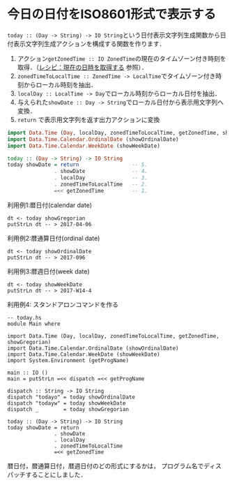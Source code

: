 今日の日付をISO8601形式で表示する
=================================

``today :: (Day -> String) -> IO String``という日付表示文字列生成関数から日付表示文字列生成アクションを構成する関数を作ります．

1. アクション``getZonedTime :: IO ZonedTime``の現在のタイムゾーン付き時刻を取得．（[レシピ：現在の日時を取得する](https://github.com/haskell-jp/recipe-collection/blob/master/%E6%97%A5%E4%BB%98%E3%81%A8%E6%99%82%E5%88%BB/%E7%8F%BE%E5%9C%A8%E3%81%AE%E6%97%A5%E6%99%82%E3%82%92%E5%8F%96%E5%BE%97%E3%81%99%E3%82%8B.md#ローカルタイム) 参照）．
2. ``zonedTimeToLocalTime :: ZonedTime -> LocalTime``でタイムゾーン付き時刻からローカル時刻を抽出．
3. ``localDay :: LocalTime -> Day``でローカル時刻からローカル日付を抽出．
4. 与えられた``showDate :: Day -> String``でローカル日付から表示用文字列へ変換．
5. ``return`` で表示用文字列を返す出力アクションに変換

```haskell
import Data.Time (Day, localDay, zonedTimeToLocalTime, getZonedTime, showGregorian)
import Data.Time.Calendar.OrdinalDate (showOrdinalDate)
import Data.Time.Calendar.WeekDate (showWeekDate)

today :: (Day -> String) -> IO String
today showDate = return                 -- 5.
               . showDate               -- 4.
               . localDay               -- 3.
               . zonedTimeToLocalTime   -- 2.
               =<< getZonedTime         -- 1.
```


利用例1:暦日付(calendar date)

```
dt <- today showGregorian
putStrLn dt -- > 2017-04-06
```

利用例2:暦通算日付(ordinal date)

```
dt <- today showOrdinalDate
putStrLn dt -- > 2017-096
```

利用例3:暦週日付(week date)

```
dt <- today showWeekDate
putStrLn dt -- > 2017-W14-4
```

利用例4: スタンドアロンコマンドを作る

```
-- today.hs
module Main where

import Data.Time (Day, localDay, zonedTimeToLocalTime, getZonedTime, showGregorian)
import Data.Time.Calendar.OrdinalDate (showOrdinalDate)
import Data.Time.Calendar.WeekDate (showWeekDate)
import System.Environment (getProgName)

main :: IO ()
main = putStrLn =<< dispatch =<< getProgName

dispatch :: String -> IO String
dispatch "todayo" = today showOrdinalDate
dispatch "todayw" = today showWeekDate
dispatch _        = today showGregorian

today :: (Day -> String) -> IO String
today showDate = return
               . showDate
               . localDay
               . zonedTimeToLocalTime
               =<< getZonedTime
```

暦日付，暦通算日付，暦週日付のどの形式にするかは，
プログラム名でディスパッチすることにしました．
